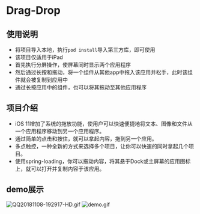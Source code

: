 # Drag-Drop
## 使用说明
- 将项目导入本地，执行`pod install`导入第三方库，即可使用
- 该项目仅适用于iPad
- 首先执行分屏操作，使屏幕同时显示两个应用程序
- 然后通过长按和拖动，将一个组件从其他app中拖入该应用并松手，此时该组件就会被复制到应用中
- 通过长按应用中的组件，也可以将其拖动至其他应用程序
## 项目介绍
- iOS 11增加了系统的拖放功能，使用户可以快速便捷地将文本、图像和文件从一个应用程序移动到另一个应用程序。
- 通过简单的点击和按住，就可以拿起内容，拖到另一个应用。
- 多点触控，一种全新的方式来选择多个项目，让你可以快速的同时拿起几个项目。
- 使用spring-loading，你可以拖动内容，将其悬于Dock或主屏幕的应用图标上，就可以打开并复制内容于该应用。
## demo展示
![QQ20181108-192917-HD.gif](https://upload-images.jianshu.io/upload_images/6239098-ff0f4942280b74a7.gif?imageMogr2/auto-orient/strip)
![demo.gif](https://upload-images.jianshu.io/upload_images/6239098-29ff793bae2831c5.gif?imageMogr2/auto-orient/strip)
